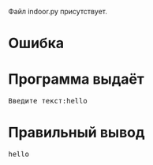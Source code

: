 Файл indoor.py присутствует.
# Ошибка
# Программа выдаёт
<pre>
Введите текст:hello
</pre>
# Правильный вывод
<pre>hello
</pre>